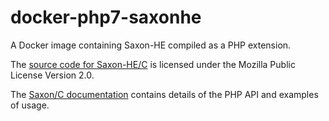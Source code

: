 # docker-php7-saxonhe

A Docker image containing Saxon-HE compiled as a PHP extension.

The [source code for Saxon-HE/C](https://www.saxonica.com/saxon-c/index.xml) is licensed under the Mozilla Public License Version 2.0. 

The [Saxon/C documentation](https://www.saxonica.com/saxon-c/doc/html/index.html) contains details of the PHP API and examples of usage.

